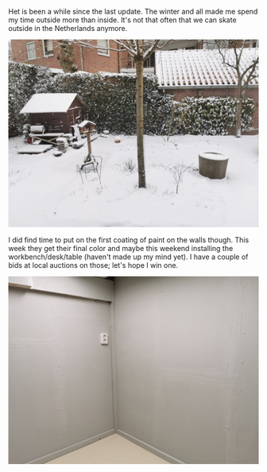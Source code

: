 Het is been a while since the last update. The winter and all made me spend my time outside more than inside. It's not that often that we can skate outside in the Netherlands anymore.

![Winter](assets/Winter.jpg)

I did find time to put on the first coating of paint on the walls though. This week they get their final color and maybe this weekend installing the workbench/desk/table (haven't made up my mind yet). I have a couple of bids at local auctions on those; let's hope I win one.

![Paint](assets/Grondverf.jpg)